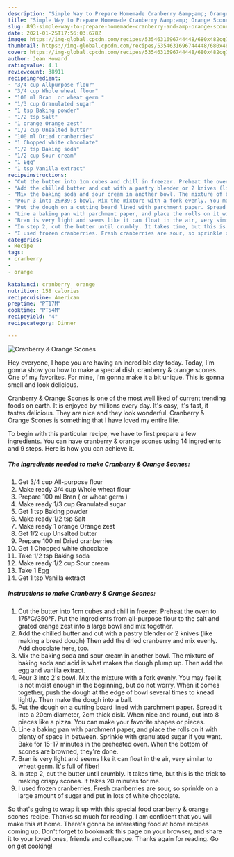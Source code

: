 ```yaml
---
description: "Simple Way to Prepare Homemade Cranberry &amp;amp; Orange Scones"
title: "Simple Way to Prepare Homemade Cranberry &amp;amp; Orange Scones"
slug: 893-simple-way-to-prepare-homemade-cranberry-and-amp-orange-scones
date: 2021-01-25T17:56:03.678Z
image: https://img-global.cpcdn.com/recipes/5354631696744448/680x482cq70/cranberry-orange-scones-recipe-main-photo.jpg
thumbnail: https://img-global.cpcdn.com/recipes/5354631696744448/680x482cq70/cranberry-orange-scones-recipe-main-photo.jpg
cover: https://img-global.cpcdn.com/recipes/5354631696744448/680x482cq70/cranberry-orange-scones-recipe-main-photo.jpg
author: Jean Howard
ratingvalue: 4.1
reviewcount: 38911
recipeingredient:
- "3/4 cup Allpurpose flour"
- "3/4 cup Whole wheat flour"
- "100 ml Bran  or wheat germ "
- "1/3 cup Granulated sugar"
- "1 tsp Baking powder"
- "1/2 tsp Salt"
- "1 orange Orange zest"
- "1/2 cup Unsalted butter"
- "100 ml Dried cranberries"
- "1 Chopped white chocolate"
- "1/2 tsp Baking soda"
- "1/2 cup Sour cream"
- "1 Egg"
- "1 tsp Vanilla extract"
recipeinstructions:
- "Cut the butter into 1cm cubes and chill in freezer. Preheat the oven to 175°C/350°F. Put the ingredients from all-purpose flour to the salt and grated orange zest into a large bowl and mix together."
- "Add the chilled butter and cut with a pastry blender or 2 knives (like making a bread dough) Then add the dried cranberry and mix evenly. Add chocolate here, too."
- "Mix the baking soda and sour cream in another bowl. The mixture of baking soda and acid is what makes the dough plump up. Then add the egg and vanilla extract."
- "Pour 3 into 2&#39;s bowl. Mix the mixture with a fork evenly. You may feel it is not moist enough in the beginning, but do not worry. When it comes together, push the dough at the edge of bowl several times to knead lightly. Then make the dough into a ball."
- "Put the dough on a cutting board lined with parchment paper. Spread it into a 20cm diameter, 2cm thick disk. When nice and round, cut into 8 pieces like a pizza. You can make your favorite shapes or pieces."
- "Line a baking pan with parchment paper, and place the rolls on it with plenty of space in between. Sprinkle with granulated sugar if you want. Bake for 15-17 minutes in the preheated oven. When the bottom of scones are browned, they&#39;re done."
- "Bran is very light and seems like it can float in the air, very similar to wheat germ. It&#39;s full of fiber!"
- "In step 2, cut the butter until crumbly. It takes time, but this is the trick to making crispy scones. It takes 20 minutes for me."
- "I used frozen cranberries. Fresh cranberries are sour, so sprinkle on a large amount of sugar and put in lots of white chocolate."
categories:
- Recipe
tags:
- cranberry
- 
- orange

katakunci: cranberry  orange 
nutrition: 158 calories
recipecuisine: American
preptime: "PT17M"
cooktime: "PT54M"
recipeyield: "4"
recipecategory: Dinner

---
```



![Cranberry &amp; Orange Scones](https://img-global.cpcdn.com/recipes/5354631696744448/680x482cq70/cranberry-orange-scones-recipe-main-photo.jpg)

Hey everyone, I hope you are having an incredible day today. Today, I'm gonna show you how to make a special dish, cranberry &amp; orange scones. One of my favorites. For mine, I'm gonna make it a bit unique. This is gonna smell and look delicious.

Cranberry &amp; Orange Scones is one of the most well liked of current trending foods on earth. It is enjoyed by millions every day. It's easy, it's fast, it tastes delicious. They are nice and they look wonderful. Cranberry &amp; Orange Scones is something that I have loved my entire life.




To begin with this particular recipe, we have to first prepare a few ingredients. You can have cranberry &amp; orange scones using 14 ingredients and 9 steps. Here is how you can achieve it.

<!--inarticleads1-->

##### The ingredients needed to make Cranberry &amp; Orange Scones:

1. Get 3/4 cup All-purpose flour
1. Make ready 3/4 cup Whole wheat flour
1. Prepare 100 ml Bran ( or wheat germ )
1. Make ready 1/3 cup Granulated sugar
1. Get 1 tsp Baking powder
1. Make ready 1/2 tsp Salt
1. Make ready 1 orange Orange zest
1. Get 1/2 cup Unsalted butter
1. Prepare 100 ml Dried cranberries
1. Get 1 Chopped white chocolate
1. Take 1/2 tsp Baking soda
1. Make ready 1/2 cup Sour cream
1. Take 1 Egg
1. Get 1 tsp Vanilla extract




<!--inarticleads2-->

##### Instructions to make Cranberry &amp; Orange Scones:

1. Cut the butter into 1cm cubes and chill in freezer. Preheat the oven to 175°C/350°F. Put the ingredients from all-purpose flour to the salt and grated orange zest into a large bowl and mix together.
1. Add the chilled butter and cut with a pastry blender or 2 knives (like making a bread dough) Then add the dried cranberry and mix evenly. Add chocolate here, too.
1. Mix the baking soda and sour cream in another bowl. The mixture of baking soda and acid is what makes the dough plump up. Then add the egg and vanilla extract.
1. Pour 3 into 2&#39;s bowl. Mix the mixture with a fork evenly. You may feel it is not moist enough in the beginning, but do not worry. When it comes together, push the dough at the edge of bowl several times to knead lightly. Then make the dough into a ball.
1. Put the dough on a cutting board lined with parchment paper. Spread it into a 20cm diameter, 2cm thick disk. When nice and round, cut into 8 pieces like a pizza. You can make your favorite shapes or pieces.
1. Line a baking pan with parchment paper, and place the rolls on it with plenty of space in between. Sprinkle with granulated sugar if you want. Bake for 15-17 minutes in the preheated oven. When the bottom of scones are browned, they&#39;re done.
1. Bran is very light and seems like it can float in the air, very similar to wheat germ. It&#39;s full of fiber!
1. In step 2, cut the butter until crumbly. It takes time, but this is the trick to making crispy scones. It takes 20 minutes for me.
1. I used frozen cranberries. Fresh cranberries are sour, so sprinkle on a large amount of sugar and put in lots of white chocolate.




So that's going to wrap it up with this special food cranberry &amp; orange scones recipe. Thanks so much for reading. I am confident that you will make this at home. There's gonna be interesting food at home recipes coming up. Don't forget to bookmark this page on your browser, and share it to your loved ones, friends and colleague. Thanks again for reading. Go on get cooking!
